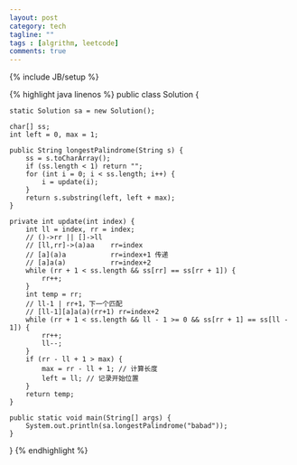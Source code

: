 ```yaml
---
layout: post
category: tech
tagline: ""
tags : [algrithm, leetcode]
comments: true
---
```

{% include JB/setup %}

{% highlight java linenos %}
public class Solution {

	static Solution sa = new Solution();

	char[] ss;
	int left = 0, max = 1;

	public String longestPalindrome(String s) {
		ss = s.toCharArray();
		if (ss.length < 1) return "";
		for (int i = 0; i < ss.length; i++) {
			i = update(i);
		}
		return s.substring(left, left + max);
	}

	private int update(int index) {
		int ll = index, rr = index;
		// ()->rr || []->ll
		// [ll,rr]->(a)aa    rr=index
		// [a](a)a           rr=index+1 传递
		// [a]a(a)           rr=index+2
		while (rr + 1 < ss.length && ss[rr] == ss[rr + 1]) {
			rr++;
		}
		int temp = rr;
		// ll-1 | rr+1，下一个匹配
		// [ll-1][a]a(a)(rr+1) rr=index+2
		while (rr + 1 < ss.length && ll - 1 >= 0 && ss[rr + 1] == ss[ll - 1]) {
			rr++;
			ll--;
		}
		if (rr - ll + 1 > max) {
			max = rr - ll + 1; // 计算长度
			left = ll; // 记录开始位置
		}
		return temp;
	}

	public static void main(String[] args) {
		System.out.println(sa.longestPalindrome("babad"));
	}

}
{% endhighlight %}
